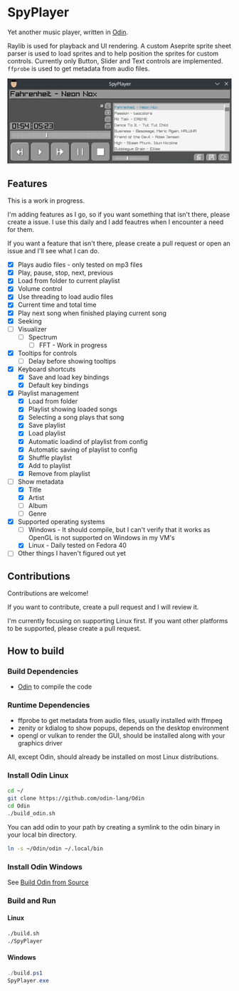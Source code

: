 # SpyPlayer

Yet another music player, written in [Odin](https://github.com/odin-lang/Odin).

Raylib is used for playback and UI rendering. A custom Aseprite sprite sheet parser is used to load sprites and to help position the sprites for custom controls. Currently only Button, Slider and Text controls are implemented. `ffprobe` is used to get metadata from audio files.

![Screenshot](screenshots/player.png)

## Features

This is a work in progress.

I'm adding features as I go, so if you want something that isn't there, please create a issue. I use this daily and I add feautres when I encounter a need for them.

If you want a feature that isn't there, please create a pull request or open an issue and I'll see what I can do.

- [x] Plays audio files - only tested on mp3 files
- [x] Play, pause, stop, next, previous
- [x] Load from folder to current playlist
- [x] Volume control
- [x] Use threading to load audio files
- [x] Current time and total time
- [x] Play next song when finished playing current song
- [x] Seeking
- [ ] Visualizer
  - [ ] Spectrum
    - [ ] FFT - Work in progress
- [x] Tooltips for controls
  - [ ] Delay before showing tooltips
- [x] Keyboard shortcuts
  - [x] Save and load key bindings
  - [x] Default key bindings
- [x] Playlist management
  - [x] Load from folder
  - [x] Playlist showing loaded songs
  - [x] Selecting a song plays that song
  - [x] Save playlist
  - [x] Load playlist
  - [x] Automatic loadind of playlist from config
  - [x] Automatic saving of playlist to config
  - [x] Shuffle playlist
  - [x] Add to playlist
  - [x] Remove from playlist
- [ ] Show metadata
  - [x] Title
  - [x] Artist
  - [ ] Album
  - [ ] Genre
- [x] Supported operating systems
  - [ ] Windows - It should compile, but I can't verify that it works as OpenGL is not supported on Windows in my VM's
  - [x] Linux - Daily tested on Fedora 40
- [ ] Other things I haven't figured out yet

## Contributions

Contributions are welcome!

If you want to contribute, create a pull request and I will review it.

I'm currently focusing on supporting Linux first. If you want other platforms to be supported, please create a pull request.

## How to build

### Build Dependencies

- [Odin](https://github.com/odin-lang/Odin) to compile the code

### Runtime Dependencies

- ffprobe to get metadata from audio files, usually installed with ffmpeg
- zenity or kdialog to show popups, depends on the desktop environment
- opengl or vulkan to render the GUI, should be installed along with your graphics driver

All, except Odin, should already be installed on most Linux distributions.

### Install Odin Linux

```sh
cd ~/
git clone https://github.com/odin-lang/Odin
cd Odin
./build_odin.sh
```

You can add odin to your path by creating a symlink to the odin binary in your local bin directory.

```sh
ln -s ~/Odin/odin ~/.local/bin
```

### Install Odin Windows

See [Build Odin from Source](https://odin-lang.org/docs/install/#windows)

### Build and Run

#### Linux

```sh
./build.sh
./SpyPlayer
```

#### Windows

```powershell
./build.ps1
SpyPlayer.exe
```
